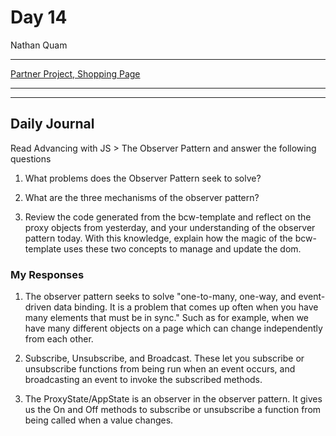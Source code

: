 # Day 14
Nathan Quam

---

[Partner Project, Shopping Page](https://github.com/JordanWilker/Week-3-Day-4)

---
---

## Daily Journal

Read Advancing with JS > The Observer Pattern and answer the following questions

1. What problems does the Observer Pattern seek to solve?

2. What are the three mechanisms of the observer pattern?

3. Review the code generated from the bcw-template and reflect on the proxy objects from yesterday, and your understanding of the observer pattern today. With this knowledge, explain how the magic of the bcw-template uses these two concepts to manage and update the dom.

### My Responses

1. The observer pattern seeks to solve "one-to-many, one-way, and event-driven data binding. It is a problem that comes up often when you have many elements that must be in sync." Such as for example, when we have many different objects on a page which can change independently from each other.

2. Subscribe, Unsubscribe, and Broadcast. These let you subscribe or unsubscribe functions from being run when an event occurs, and broadcasting an event to invoke the subscribed methods.

3. The ProxyState/AppState is an observer in the observer pattern. It gives us the On and Off methods to subscribe or unsubscribe a function from being called when a value changes.